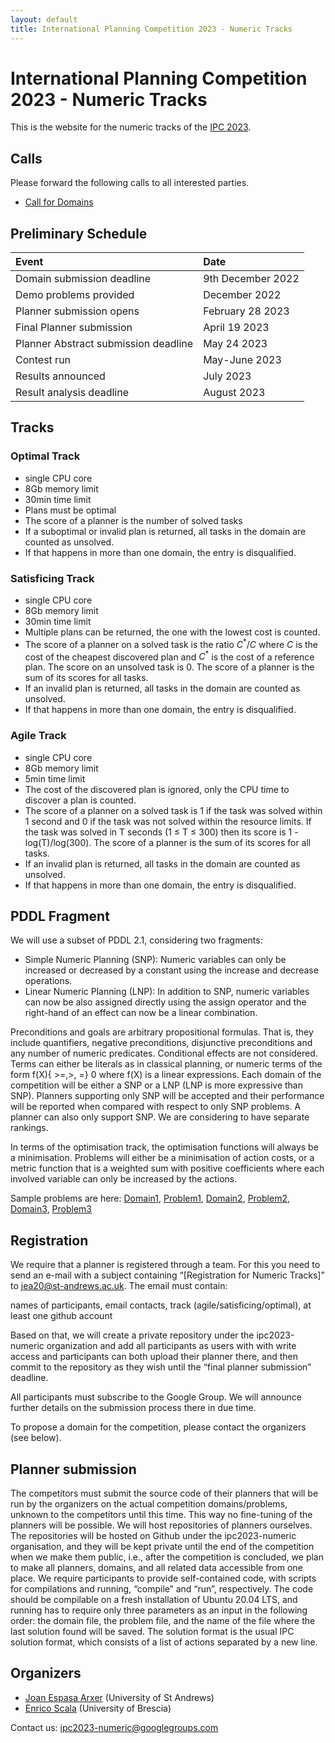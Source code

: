 ```yaml
---
layout: default
title: International Planning Competition 2023 - Numeric Tracks
---
```


# International Planning Competition 2023 - Numeric Tracks

This is the website for the numeric tracks of the [IPC 2023](https://ipc2023.github.io).


## Calls
Please forward the following calls to all interested parties.

 - [Call for Domains](calls/ipc2023-call-for-domains.txt)


## Preliminary Schedule

| Event                                   | Date |
|:----------------------------------------|:-----|
| Domain submission deadline              | 9th December 2022 |
| Demo problems provided                  | December 2022|
| Planner submission opens                | February 28 2023 |
| Final Planner submission                | April 19 2023  |
| Planner Abstract submission deadline    | May 24 2023 |
| Contest run                             | May-June 2023 |
| Results announced                       | July 2023 |
| Result analysis deadline                | August 2023 |


## Tracks


### Optimal Track

- single CPU core
- 8Gb memory limit
- 30min time limit
- Plans must be optimal
- The score of a planner is the number of solved tasks
- If a suboptimal or invalid plan is returned, all tasks in the domain are counted as unsolved.
- If that happens in more than one domain, the entry is disqualified.

### Satisficing Track

- single CPU core
- 8Gb memory limit
- 30min time limit
- Multiple plans can be returned, the one with the lowest cost is counted.
- The score of a planner on a solved task is the ratio $C^*$/$C$ where $C$ is the cost of the cheapest discovered plan and $C^*$ is the cost of a reference plan. The score on an unsolved task is 0. The score of a planner is the sum of its scores for all tasks.
- If an invalid plan is returned, all tasks in the domain are counted as unsolved.
- If that happens in more than one domain, the entry is disqualified.

### Agile Track

- single CPU core
- 8Gb memory limit
- 5min time limit
- The cost of the discovered plan is ignored, only the CPU time to discover a plan is counted.
- The score of a planner on a solved task is 1 if the task was solved within 1 second and 0 if the task was not solved within the resource limits. If the task was solved in T seconds (1 ≤ T ≤ 300) then its score is 1 - log(T)/log(300). The score of a planner is the sum of its scores for all tasks.
- If an invalid plan is returned, all tasks in the domain are counted as unsolved.
- If that happens in more than one domain, the entry is disqualified.

## PDDL Fragment

We will use a subset of PDDL 2.1, considering two fragments:
- Simple Numeric Planning (SNP): Numeric variables can only be increased or decreased by a constant using the increase and decrease operations.
- Linear Numeric Planning (LNP): In addition to SNP, numeric variables can now be also assigned directly using the assign operator and the right-hand of an effect can now be a linear combination.

Preconditions and goals are arbitrary propositional formulas. That is, they include quantifiers, negative preconditions, disjunctive preconditions and any number of numeric predicates. Conditional effects are not considered. Terms can either be literals as in classical planning, or numeric terms of the form f(X){ >=,>, =} 0 where f(X) is a linear expressions. Each domain of  the competition will be either a SNP or a LNP (LNP is more expressive than SNP).
Planners supporting only SNP will be accepted and their performance will be reported when compared with respect to only SNP problems. A planner can also only support SNP. We are considering to have separate rankings.

In terms of the optimisation track, the optimisation functions will always be a minimisation. Problems will either be a minimisation of action costs, or a metric function that is a weighted sum with positive coefficients where each involved variable can only be increased by the actions.

Sample problems are here: [Domain1](sample_problems/d1.pddl), [Problem1](sample_problems/p1.pddl), [Domain2](sample_problems/d2.pddl), [Problem2](sample_problems/p2.pddl), [Domain3](sample_problems/d3.pddl), [Problem3](sample_problems/p3.pddl)


## Registration

We require that a planner is registered through a team. For this you need to send an e-mail with a subject containing “[Registration for Numeric Tracks]” to jea20@st-andrews.ac.uk. The email must contain:

names of participants,
email contacts,
track (agile/satisficing/optimal),
at least one github account

Based on that, we will create a private repository under the ipc2023-numeric organization and add all participants as users with with write access and participants can both upload their planner there, and then commit to the repository as they wish until the “final planner submission” deadline.

All participants must subscribe to the Google Group. We will announce further details on the submission process there in due time.

To propose a domain for the competition, please contact the organizers (see below).

## Planner submission

The competitors must submit the source code of their planners that will be run by the organizers on the actual competition domains/problems, unknown to the competitors until this time. This way no fine-tuning of the planners will be possible.
We will host repositories of planners ourselves. The repositories will be hosted on Github under the ipc2023-numeric organisation, and they will be kept private until the end of the competition when we make them public, i.e., after the competition is concluded, we plan to make all planners, domains, and all related data accessible from one place.
We require participants to provide self-contained code, with scripts for compilations and running, “compile” and “run”, respectively. The code should be compilable on a fresh installation of Ubuntu 20.04 LTS, and running has to require only three parameters as an input in the following order: the domain file, the problem file, and the name of the file where the last solution found will be saved.
The solution format is the usual IPC solution format, which consists of a list of actions separated by a new line.


## Organizers
 - [Joan Espasa Arxer](https://joanespasa.github.io) (University of St Andrews)
 - [Enrico Scala](https://sites.google.com/view/enricoscalashomepage/) (University of Brescia)

Contact us: [ipc2023-numeric@googlegroups.com](mailto:ipc2023-numeric@googlegroups.com)


